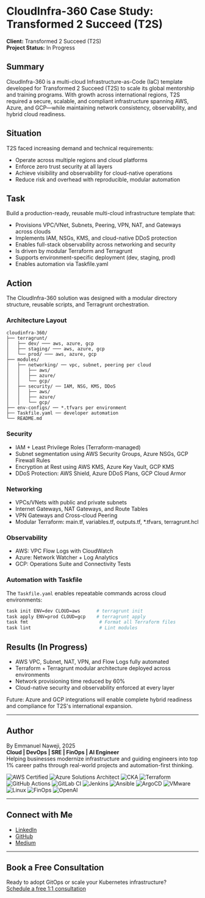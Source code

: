 # CloudInfra-360 Case Study: Transformed 2 Succeed (T2S)

**Client:** Transformed 2 Succeed (T2S)  
**Project Status:** In Progress

## Summary
CloudInfra-360 is a multi-cloud Infrastructure-as-Code (IaC) template developed for Transformed 2 Succeed (T2S) to scale its global mentorship and training programs. With growth across international regions, T2S required a secure, scalable, and compliant infrastructure spanning AWS, Azure, and GCP—while maintaining network consistency, observability, and hybrid cloud readiness.

## Situation
T2S faced increasing demand and technical requirements:
- Operate across multiple regions and cloud platforms
- Enforce zero trust security at all layers
- Achieve visibility and observability for cloud-native operations
- Reduce risk and overhead with reproducible, modular automation

## Task
Build a production-ready, reusable multi-cloud infrastructure template that:
- Provisions VPC/VNet, Subnets, Peering, VPN, NAT, and Gateways across clouds
- Implements IAM, NSGs, KMS, and cloud-native DDoS protection
- Enables full-stack observability across networking and security
- Is driven by modular Terraform and Terragrunt
- Supports environment-specific deployment (dev, staging, prod)
- Enables automation via Taskfile.yaml

## Action
The CloudInfra-360 solution was designed with a modular directory structure, reusable scripts, and Terragrunt orchestration.

### Architecture Layout
```
cloudinfra-360/
├── terragrunt/
│   ├── dev/ ─── aws, azure, gcp
│   ├── staging/ ─── aws, azure, gcp
│   └── prod/ ─── aws, azure, gcp
├── modules/
│   ├── networking/ ── vpc, subnet, peering per cloud
│   │   ├── aws/
│   │   ├── azure/
│   │   └── gcp/
│   ├── security/ ── IAM, NSG, KMS, DDoS
│   │   ├── aws/
│   │   ├── azure/
│   │   └── gcp/
├── env-configs/ ── *.tfvars per environment
├── Taskfile.yaml ── developer automation
└── README.md
```

### Security
- IAM + Least Privilege Roles (Terraform-managed)
- Subnet segmentation using AWS Security Groups, Azure NSGs, GCP Firewall Rules
- Encryption at Rest using AWS KMS, Azure Key Vault, GCP KMS
- DDoS Protection: AWS Shield, Azure DDoS Plans, GCP Cloud Armor

### Networking
- VPCs/VNets with public and private subnets
- Internet Gateways, NAT Gateways, and Route Tables
- VPN Gateways and Cross-cloud Peering
- Modular Terraform: main.tf, variables.tf, outputs.tf, *.tfvars, terragrunt.hcl

### Observability
- AWS: VPC Flow Logs with CloudWatch
- Azure: Network Watcher + Log Analytics
- GCP: Operations Suite and Connectivity Tests

### Automation with Taskfile
The `Taskfile.yaml` enables repeatable commands across cloud environments:
```bash
task init ENV=dev CLOUD=aws      # terragrunt init
task apply ENV=prod CLOUD=gcp    # terragrunt apply
task fmt                          # Format all Terraform files
task lint                         # Lint modules
```

## Results (In Progress)
- AWS VPC, Subnet, NAT, VPN, and Flow Logs fully automated
- Terraform + Terragrunt modular architecture deployed across environments
- Network provisioning time reduced by 60%
- Cloud-native security and observability enforced at every layer

Future: Azure and GCP integrations will enable complete hybrid readiness and compliance for T2S's international expansion.

---

## Author
By Emmanuel Naweji, 2025  
**Cloud | DevOps | SRE | FinOps | AI Engineer**  
Helping businesses modernize infrastructure and guiding engineers into top 1% career paths through real-world projects and automation-first thinking.

![AWS Certified](https://img.shields.io/badge/AWS-Certified-blue?logo=amazonaws)
![Azure Solutions Architect](https://img.shields.io/badge/Azure-Solutions%20Architect-0078D4?logo=microsoftazure)
![CKA](https://img.shields.io/badge/Kubernetes-CKA-blue?logo=kubernetes)
![Terraform](https://img.shields.io/badge/IaC-Terraform-623CE4?logo=terraform)
![GitHub Actions](https://img.shields.io/badge/CI/CD-GitHub%20Actions-blue?logo=githubactions)
![GitLab CI](https://img.shields.io/badge/CI/CD-GitLab%20CI-FC6D26?logo=gitlab)
![Jenkins](https://img.shields.io/badge/CI/CD-Jenkins-D24939?logo=jenkins)
![Ansible](https://img.shields.io/badge/Automation-Ansible-red?logo=ansible)
![ArgoCD](https://img.shields.io/badge/GitOps-ArgoCD-orange?logo=argo)
![VMware](https://img.shields.io/badge/Virtualization-VMware-607078?logo=vmware)
![Linux](https://img.shields.io/badge/OS-Linux-black?logo=linux)
![FinOps](https://img.shields.io/badge/FinOps-Cost%20Optimization-green?logo=money)
![OpenAI](https://img.shields.io/badge/AI-OpenAI-ff9900?logo=openai)

---

## Connect with Me
- [LinkedIn](https://www.linkedin.com/in/ready2assist/)
- [GitHub](https://github.com/Here2ServeU)
- [Medium](https://medium.com/@here2serveyou)

---

## Book a Free Consultation
Ready to adopt GitOps or scale your Kubernetes infrastructure?  
[Schedule a free 1:1 consultation](https://bit.ly/letus-meet)

